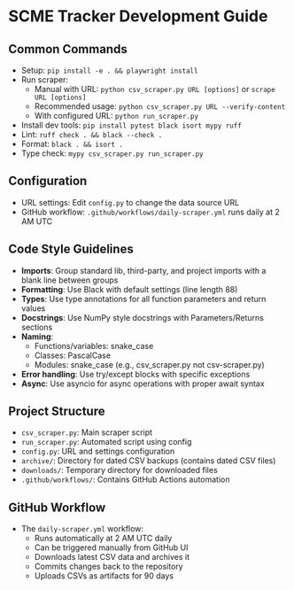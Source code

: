 # SCME Tracker Development Guide

## Common Commands
- Setup: `pip install -e . && playwright install`
- Run scraper:
  - Manual with URL: `python csv_scraper.py URL [options]` or `scrape URL [options]`
  - Recommended usage: `python csv_scraper.py URL --verify-content`
  - With configured URL: `python run_scraper.py`
- Install dev tools: `pip install pytest black isort mypy ruff`
- Lint: `ruff check . && black --check .`
- Format: `black . && isort .`
- Type check: `mypy csv_scraper.py run_scraper.py`

## Configuration
- URL settings: Edit `config.py` to change the data source URL
- GitHub workflow: `.github/workflows/daily-scraper.yml` runs daily at 2 AM UTC

## Code Style Guidelines
- **Imports**: Group standard lib, third-party, and project imports with a blank line between groups
- **Formatting**: Use Black with default settings (line length 88)
- **Types**: Use type annotations for all function parameters and return values
- **Docstrings**: Use NumPy style docstrings with Parameters/Returns sections
- **Naming**: 
  - Functions/variables: snake_case
  - Classes: PascalCase
  - Modules: snake_case (e.g., csv_scraper.py not csv-scraper.py)
- **Error handling**: Use try/except blocks with specific exceptions
- **Async**: Use asyncio for async operations with proper await syntax

## Project Structure
- `csv_scraper.py`: Main scraper script
- `run_scraper.py`: Automated script using config
- `config.py`: URL and settings configuration
- `archive/`: Directory for dated CSV backups (contains dated CSV files)
- `downloads/`: Temporary directory for downloaded files
- `.github/workflows/`: Contains GitHub Actions automation

## GitHub Workflow
- The `daily-scraper.yml` workflow:
  - Runs automatically at 2 AM UTC daily
  - Can be triggered manually from GitHub UI
  - Downloads latest CSV data and archives it
  - Commits changes back to the repository
  - Uploads CSVs as artifacts for 90 days